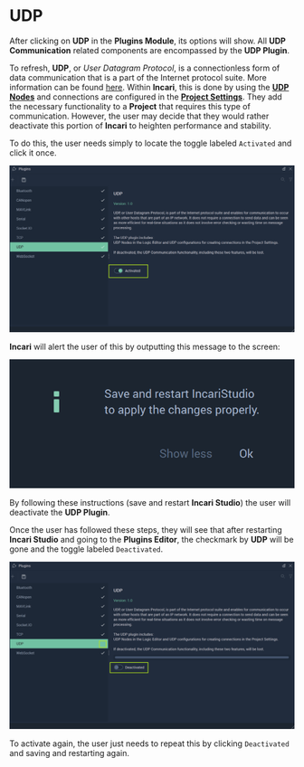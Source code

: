 # UDP

After clicking on **UDP** in the **Plugins Module**, its options will show. All **UDP Communication** related components are encompassed by the **UDP Plugin**. 

To refresh, **UDP**, or *User Datagram Protocol*, is a connectionless form of data communication that is a part of the Internet protocol suite. More information can be found [here](https://en.wikipedia.org/wiki/User_Datagram_Protocol). Within **Incari**, this is done by using the [**UDP Nodes**](../../../toolbox/communication/udp/README.md) and connections are configured in the [**Project Settings**](../../project-settings/udp-connection.md). They add the necessary functionality to a **Project** that requires this type of communication. However, the user may decide that they would rather deactivate this portion of **Incari** to heighten performance and stability. 

To do this, the user needs simply to locate the toggle labeled `Activated` and click it once.  

![](../../../.gitbook/assets/udppluginsbefore20241.png)

**Incari** will alert the user of this by outputting this message to the screen:

![](../../../.gitbook/assets/pluginsserialmanageroffmessage.png)

By following these instructions (save and restart **Incari Studio**) the user will deactivate the **UDP Plugin**. 

Once the user has followed these steps, they will see that after restarting **Incari Studio** and going to the **Plugins Editor**, the checkmark by **UDP** will be gone and the toggle labeled `Deactivated`. 

![](../../../.gitbook/assets/udppluginsafter20241.png)

To activate again, the user just needs to repeat this by clicking `Deactivated` and saving and restarting again. 